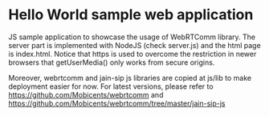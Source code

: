 Hello World sample web application
==================================

JS sample application to showcase the usage of WebRTComm library. The server part is implemented with NodeJS (check server.js) and the html page is index.html. Notice that https is used to overcome the restriction in newer browsers that getUserMedia() only works from secure origins.

Moreover, webrtcomm and jain-sip js libraries are copied at js/lib to make deployment easier for now. For latest versions, please refer to https://github.com/Mobicents/webrtcomm and https://github.com/Mobicents/webrtcomm/tree/master/jain-sip-js
